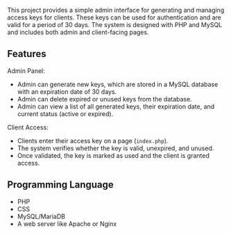 This project provides a simple admin interface for generating and managing access keys for clients. These keys can be used for authentication and are valid for a period of 30 days. The system is designed with PHP and MySQL and includes both admin and client-facing pages.

## Features

Admin Panel: 
  - Admin can generate new keys, which are stored in a MySQL database with an expiration date of 30 days.
  - Admin can delete expired or unused keys from the database.
  - Admin can view a list of all generated keys, their expiration date, and current status (active or expired).
  
Client Access:
  - Clients enter their access key on a page (`index.php`).
  - The system verifies whether the key is valid, unexpired, and unused.
  - Once validated, the key is marked as used and the client is granted access.

## Programming Language

- PHP
- CSS
- MySQL/MariaDB
- A web server like Apache or Nginx
